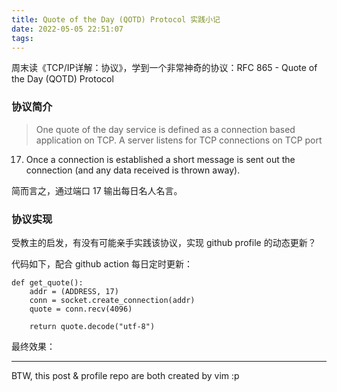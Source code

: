 ```yaml
---
title: Quote of the Day (QOTD) Protocol 实践小记
date: 2022-05-05 22:51:07
tags:
---
```


周末读《TCP/IP详解：协议》，学到一个非常神奇的协议：RFC 865 - Quote of the Day (QOTD) Protocol

<!--more-->


### 协议简介

> One quote of the day service is defined as a connection based
   application on TCP.  A server listens for TCP connections on TCP port
   17.  Once a connection is established a short message is sent out the
   connection (and any data received is thrown away).

简而言之，通过端口 17 输出每日名人名言。


### 协议实现

受教主的启发，有没有可能亲手实践该协议，实现 github profile 的动态更新？

代码如下，配合 github action 每日定时更新：
```python3
def get_quote():
    addr = (ADDRESS, 17)
    conn = socket.create_connection(addr)
    quote = conn.recv(4096)

    return quote.decode("utf-8")
```

最终效果：


---

BTW, this post & profile repo are both created by vim :p 


